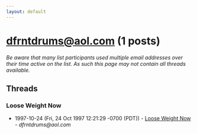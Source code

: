 ```yaml
---
layout: default
---
```


# dfrntdrums@aol.com (1 posts)

_Be aware that many list participants used multiple email addresses over their time active on the list. As such this page may not contain all threads available._

## Threads

### Loose Weight Now
+ 1997-10-24 (Fri, 24 Oct 1997 12:21:29 -0700 (PDT)) - [Loose Weight Now](/archive/1997/10/ea1c7fb54209eab42b42e664be7f7343c3e756a39959f75a4d9815eeaab82153) - _dfrntdrums@aol.com_

